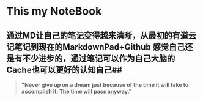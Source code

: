 # This my NoteBook

## 通过MD让自己的笔记变得越来清晰，从最初的有道云记笔记到现在的MarkdownPad+Github 感觉自己还是有不少进步的，通过笔记可以作为自己大脑的Cache也可以更好的认知自己##

> **"Never give up on a dream just because of the time it will take to accomplish it. The time will pass anyway."**